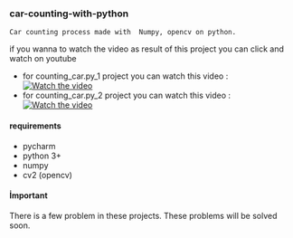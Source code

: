 ### car-counting-with-python

``` 
Car counting process made with  Numpy, opencv on python.
``` 
if you wanna to watch the video as result of this project you can click and watch on youtube
- for	counting_car.py_1 project you can watch this video : [![Watch the video](https://youtu.be/Oq7JGBhgvl4)](https://youtu.be/Oq7JGBhgvl4)
- for	counting_car.py_2 project you can watch this video : [![Watch the video](https://www.youtube.com/watch?v=qm-Ha_ZrGrw)](https://www.youtube.com/watch?v=qm-Ha_ZrGrw)

#### requirements
- pycharm
- python 3+
- numpy
- cv2 (opencv)
#### İmportant
There is a few problem in these projects. These problems will be solved soon.
